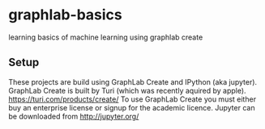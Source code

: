 # graphlab-basics
learning basics of machine learning using graphlab create

## Setup
These projects are build using GraphLab Create and IPython (aka jupyter). GraphLab Create is built by Turi (which was recently aquired by apple). https://turi.com/products/create/ To use GraphLab Create you must either buy an enterprise license or signup for the academic licence. Jupyter can be downloaded from http://jupyter.org/
